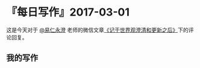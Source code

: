# 『每日写作』2017-03-01

这是今天对于 [@易仁永澄](http://weibo.com/u/1640237087)  老师的微信文章[《记于世界观澄清和更新之后》](http://chuansong.me/n/1615163852915)下的评论回复。

## 我的写作